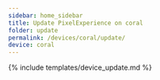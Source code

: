 ```yaml
---
sidebar: home_sidebar
title: Update PixelExperience on coral
folder: update
permalink: /devices/coral/update/
device: coral
---
```

{% include templates/device_update.md %}
